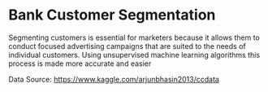 # Bank Customer Segmentation
Segmenting customers is essential for marketers because it allows them to conduct focused advertising campaigns that are suited to the needs of individual customers. Using unsupervised machine learning algorithms this process is made more accurate and easier

Data Source: https://www.kaggle.com/arjunbhasin2013/ccdata
